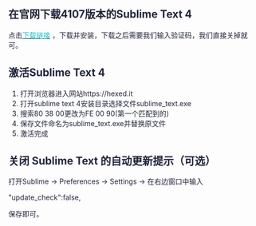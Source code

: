 ## <font style="color:rgb(35, 38, 59);">在官网下载4107版本的Sublime Text 4</font>
<font style="color:rgb(35, 38, 59);">点击</font>[<font style="color:#1DC0C9;">下载链接</font>](https://download.sublimetext.com/sublime_text_build_4107_x64.zip)<font style="color:#81DFE4;"> </font><font style="color:rgb(35, 38, 59);">，下载并安装，下载之后需要我们输入验证码，我们直接关掉就可。</font>

## <font style="color:rgb(35, 38, 59);">激活Sublime Text 4</font>
1. <font style="color:rgb(35, 38, 59);">打开浏览器进入网站https://hexed.it</font>
2. <font style="color:rgb(35, 38, 59);">打开sublime text 4安装目录选择文件sublime_text.exe</font>
3. <font style="color:rgb(35, 38, 59);">搜索80 38 00更改为FE 00 90(第一个匹配到的)</font>
4. <font style="color:rgb(35, 38, 59);">保存文件命名为sublime_text.exe并替换原文件</font>
5. <font style="color:rgb(35, 38, 59);">激活完成</font>

## <font style="color:rgb(35, 38, 59);">关闭 Sublime Text 的自动更新提示（可选）</font>
<font style="color:rgb(35, 38, 59);">打开Sublime -> Preferences -> Settings -> 在右边窗口中输入</font>

<font style="color:rgb(35, 38, 59);">"update_check":false,</font>

<font style="color:rgb(35, 38, 59);">保存即可。</font>


